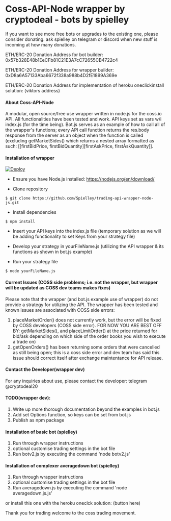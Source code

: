 # Coss-API-Node wrapper by cryptodeal - bots by spielley

If you want to see more free bots or upgrades to the existing one, please consider donating. ask spielley on telegram or discord when new stuff is incoming at how many donations.

ETH/ERC-20 Donation Address for bot builder: 0x57b328E48b1EeCFb81C21E3A7cC72655CB4722c4

ETH/ERC-20 Donation Address for wrapper builder: 0xD8a6A57133Aba6672f338a988b4D2fE1899A369e

ETH/ERC-20 Donation Address for implementation of heroku oneclickinstall solution: (viktors address)

#### About Coss-API-Node

A modular, open source/free use wrapper written in node.js for the coss.io API. All functionalities have been tested and work. API keys set as vars w/i index.js (for the time being). Bot.js serves as an example of how to call all of the wrapper's functions; every API call function returns the res.body response from the server as an object when the function is called (excluding getMarketSides() which returns a nested array formatted as such: [[firstBidPrice, firstBidQuantity][firstAskPrice, firstAskQuantity]].


#### Installation of wrapper

[![Deploy](https://www.herokucdn.com/deploy/button.svg)](https://heroku.com/deploy)

* Ensure you have Node.js installed:
https://nodejs.org/en/download/

* Clone repository
```
$ git clone https://github.com/Spielley/trading-api-wrapper-node-js.git

```
* Install dependencies

```
$ npm install
```

* Insert your API keys into the index.js file (temporary solution as we will be adding functionality to set Keys from your strategy file)
* Develop your strategy in yourFileName.js (utilizing the API wrapper & its functions as shown in bot.js example)

* Run your strategy file
```
$ node yourFileName.js
```


#### Current Issues (COSS side problems; i.e. not the wrapper, but wrapper will be updated as COSS dev teams makes fixes)

Please note that the wrapper (and bot.js example use of wrapper) do not provide a strategy for utilizing the API. The wrapper has been tested and known issues are associated with COSS side errors:

1. placeMarketOrder() does not currently work, but the error will be fixed by COSS developers (COSS side error). FOR NOW YOU ARE BEST OFF BY: getMarketSides(), and placeLimitOrder() at the price returned for bid/ask depending on which side of the order books you wish to execute a trade on)
2. getOpenOrders() has been returning some orders that were cancelled as still being open; this is a coss side error and dev team has said this issue should correct itself after exchange maintentance for API release.


#### Contact the Developer(wrapper dev)

For any inquiries about use, please contact the developer: telegram @cryptodeal20


#### TODO(wrapper dev):
1. Write up more thorough documentation beyond the examples in bot.js 
2. Add set Options function, so keys can be set from bot.js 
3. Publish as npm package

#### Installation of basic bot (spielley)
1. Run through wrapper instructions
2. optional customise trading settings in the bot file
3. Run botv2.js by executing the command 'node botv2.js'

#### Installation of complexer averagedown bot (spielley)
1. Run through wrapper instructions
2. optional customise trading settings in the bot file
3. Run averagedown.js by executing the command 'node averagedown.js.js'

or install this one with the heroku oneclck solution:
(button here)

Thank you for trading
welcome to the coss trading movement.
